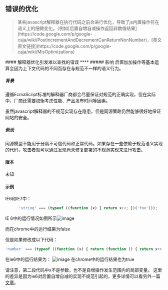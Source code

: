 错误的优化
---
<blockquote>某些javascript解释器在执行代码之前会进行优化，导致了js内置操作符在语义上的细微变化。（例如[后置自增自减操作返回非数值结果](https://code.google.com/p/google-caja/wiki/PostIncrementAndDecrementCanReturnNonNumber)，[英文原文链接](https://code.google.com/p/google-caja/wiki/MisOptimizations)</blockquote>
#### 解释器优化引发难以查找的错误
****
##### 影响
后置加加操作等基本运算会因为上下文代码的不同而存在与规范不一样的语义行为。

##### 背景
遵循EcmaScript标准的解释器厂商都会尽量保证对规范的正确实现，但在实际中，厂商还需要权衡考虑性能、产品发布时间等因素。

虽然javascript解释器的不规范实现存在隐患，但是同源策略仍然能够很好地保证网站的安全。

##### 假设
同源模型不能用于分隔不可信代码和正常代码。如果存在一些依赖于规范语义实现的代码，攻击者就可以通过发现尚未修复部署的不规范实现来进行攻击。

#### 版本
未知

#### 示例
IE6和IE7中：
```javascript
      'string' === (typeof ((function (x) { return x++; })('foo')));
```

IE 6中的运行情况如图所示![image](http://gtms01.alicdn.com/tps/i1/T1r3IcXm0jXXb8nwfK-1364-768.png)

而在chrome中的运行结果为false

但是如果修改成以下代码：
```javascript
'number' === (typeof ((function (x) { return (function () { return x++; })(); })('foo')));
```

在ie6中的运行结果为：
![image](http://gtms01.alicdn.com/tps/i1/T1HNH.Xh8jXXb8nwfK-1364-768.png)
在chrome中的运行结果也为true

请注意，第二段代码中x不是参数，也不是自增操作发生范围内的局部变量。
这里的差异是因为ie6对后置自增自减的实现不规范引起的，更多详情可以看另外一篇[文章](https://code.google.com/p/google-caja/wiki/PostIncrementAndDecrementCanReturnNonNumber)。